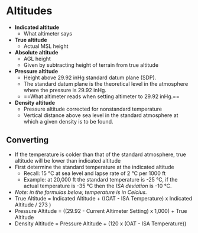 # Altitudes

* **Indicated altitude**
  * What altimeter says
* **True altitude**
  * Actual MSL height
* **Absolute altitude**
  * AGL height
  * Given by subtracting height of terrain from true altitude
* **Pressure altitude**
  * Height above 29.92 inHg standard datum plane (SDP).
  * The standard datum plane is the theoretical level in the atmosphere where the pressure is 29.92 inHg.
  * ==What altimeter reads when setting altimeter to 29.92 inHg.==
* **Density altitude**
  * Pressure altitude corrected for nonstandard temperature
  * Vertical distance above sea level in the standard atmosphere at which a given density is to be found.

## Converting

* If the temperature is colder than that of the standard atmosphere, true altitude will be lower than indicated altitude
* First determine the standard temperature at the indicated altitude
  * Recall: 15 &#176;C at sea level and lapse rate of 2 &#176;C per 1000 ft
  * Example: at 20,000 ft the standard temperature is -25 &#176;C, if the actual temperature is -35 &#176;C then the _ISA deviation_ is -10 &#176;C.
* *Note: in the formulas below, temperature is in Celcius.*
* True Altitude = Indicated Altitude + ((OAT - ISA Temperature) x Indicated Altitude / 273 )
* Pressure Altitude = ((29.92 - Current Altimeter Setting) x 1,000) + True Altitude
* Density Altitude = Pressure Altitude + (120 x (OAT - ISA Temperature))

